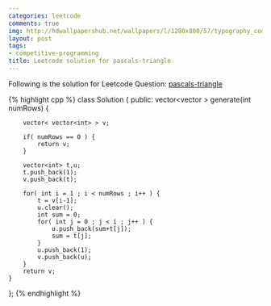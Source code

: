 ```yaml
---
categories: leetcode
comments: true
img: http://hdwallpapershub.net/wallpapers/l/1280x800/57/typography_code_javascript_black_background_programmer_syntax_1280x800_56614.jpg
layout: post
tags:
- competitive-programming
title: Leetcode solution for pascals-triangle
---
```


Following is the solution for Leetcode Question: [pascals-triangle](https://leetcode.com/problems/pascals-triangle/)

{% highlight cpp %}
class Solution {
public:
    vector<vector<int> > generate(int numRows) {
        
        vector< vector<int> > v;
        
        if( numRows == 0 ) {
            return v;
        }
        
        vector<int> t,u;
        t.push_back(1);
        v.push_back(t);
        
        for( int i = 1 ; i < numRows ; i++ ) {
            t = v[i-1];
            u.clear();
            int sum = 0;
            for( int j = 0 ; j < i ; j++ ) {
                u.push_back(sum+t[j]);
                sum = t[j];
            }
            u.push_back(1);
            v.push_back(u);
        }
        return v;
    }
};
{% endhighlight %}